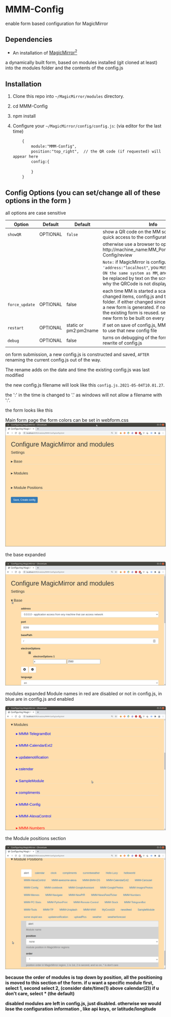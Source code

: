 # MMM-Config

enable form based configuration for MagicMirror


## Dependencies

* An installation of [MagicMirror<sup>2</sup>](https://github.com/MichMich/MagicMirror)

a dynamically built form, based on modules installed (git cloned at least) into the modules folder and the contents of the config.js


## Installation

1. Clone this repo into `~/MagicMirror/modules` directory.
2. cd MMM-Config
3. npm install
4. Configure your `~/MagicMirror/config/config.js`: (via editor for the last time)

    ```
		{
			module:"MMM-Config",
			position:"top_right",  // the QR code (if requested) will appear here
			config:{

			}
		}
    ```

## Config Options (you can set/change all of these options in the form )

all options are case sensitive

| **Option** | **Default** | **Default** | **Info**
| --- | --- | --- | --- |
| `showQR` | OPTIONAL | `false` | show a QR code on the MM screen to allow quick access to the configuration form |
| | | |otherwise use a browser to open http://machine_name:MM_Port/modules/MMM-Config/review |
| | | | `Note:` if MagicMirror is configured for `'address:"localhost"`, you `MUST use a browser ON the same system as MM`, and the QR code will be replaced by text on the screen explaining why the QRCode is not displayed
| `force_update` | OPTIONAL | false | each time MM is started a scan is done of changed items, config.js and the modules folder. if either changed since last startup, then a new form is generated. if no changes, then the existing form is reused. set to true `forces` a new form to be built on every MM startup |
| `restart` | OPTIONAL | static or pm2:pm2name | if set on save of config.js, MM will be restarted to use that new config file |
| `debug` | OPTIONAL | false | turns on debugging of the form submisson and rewrite of config.js |

on form submission, a new config.js is constructed and saved, `AFTER` renaming the current config.js out of the way.  

The rename adds on the date and time the existing config.js was last modified

the new config.js filename will look  like this `config.js.2021-05-04T10.01.27`.

the ':'  in the time is changed to '.' as windows will not allow a filename with ':'.

the form looks like this

Main form page
the form colors can be set in webform.css
![main page](./doc_images/MMM-Config%20form.png)

the base expanded

![base variables](./doc_images/MMM-Config%20base.png)

modules expanded
Module names in red are disabled or not in config.js, in blue are in config.js and enabled

![base variables](./doc_images/MMM-Config%20modules.png)

the Module positions section

![base variables](./doc_images/MMM-Config%20positions.png)

**because the order of modules is top down by position,  all the positioning is moved to this section of the form.
if u want a specific module first, select 1, second select 2, (consider date/time(1) above calendar(2))
if u don't care, select * (the default)**

**disabled modules are left in config.js, just disabled.  otherwise we would lose the configuration information , like api keys, or latitude/longitude**
